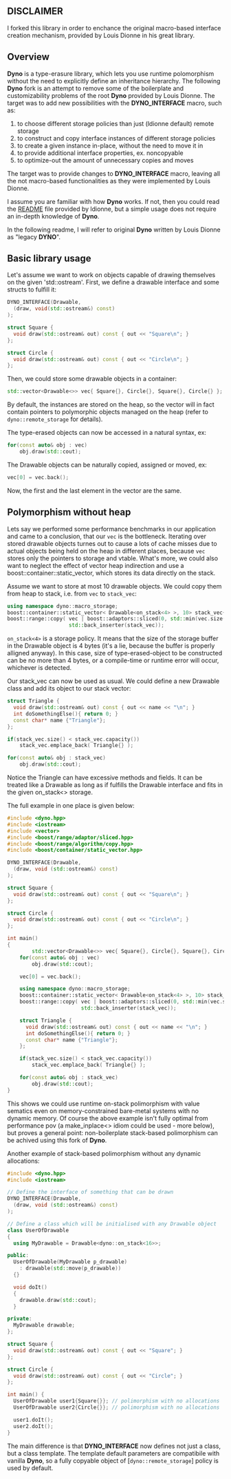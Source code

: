 ## DISCLAIMER
I forked this library in order to enchance the original macro-based interface
creation mechanism, provided by Louis Dionne in his great library.

## Overview
__Dyno__ is a type-erasure library, which lets you use runtime polomorphism without the need to explicitly define an inheritance hierarchy. The following __Dyno__ fork is an attempt to remove some of the boilerplate and 
customizability problems of the root __Dyno__ provided by Louis Dionne.
The target was to add new possibilities with the __DYNO_INTERFACE__ macro,
such as:
1. to choose different storage policies than just (ldionne default) remote storage
2. to construct and copy interface instances of different storage policies
3. to create a given instance in-place, without the need to move it in
4. to provide additional interface properties, ex. noncopyable
5. to optimize-out the amount of unnecessary copies and moves

The target was to provide changes to __DYNO_INTERFACE__ macro, leaving all the not macro-based functionalities as they were implemented by Louis Dionne.

I assume you are familiar with how __Dyno__ works. If not, then you could read the 
[README][] file provided by ldionne, but a simple usage does not require an in-depth 
knowledge of __Dyno__.

In the following readme, I will refer to original __Dyno__ written by Louis Dionne as "legacy __DYNO__".

## Basic library usage
Let's assume we want to work on objects capable of drawing themselves on the given 'std::ostream'. First, we define a drawable interface and some structs to fulfill it:
```c++
DYNO_INTERFACE(Drawable,
  (draw, void(std::ostream&) const)
);

struct Square {
  void draw(std::ostream& out) const { out << "Square\n"; }
};

struct Circle {
  void draw(std::ostream& out) const { out << "Circle\n"; }
};
```

Then, we could store some drawable objects in a container:
```c++
std::vector<Drawable<>> vec{ Square{}, Circle{}, Square{}, Circle{} };
```
By default, the instances are stored on the heap, so the vector will in fact contain pointers to polymorphic objects managed on the heap (refer to `dyno::remote_storage` for details).

The type-erased objects can now be accessed in a natural syntax, ex:
```c++
for(const auto& obj : vec)
    obj.draw(std::cout);
```

The Drawable objects can be naturally copied, assigned or moved, ex:
```c++
vec[0] = vec.back();
```
Now, the first and the last element in the vector are the same.

## Polymorphism without heap

Lets say we performed some performance benchmarks in our application and came to a conclusion, that our `vec` is the bottleneck. Iterating over stored drawable objects turnes out to cause a lots of cache misses due to actual objects being held on the heap in different places, because `vec` stores only the pointers to storage and vtable. What's more, we could also want to neglect the effect of vector heap indirection and use a boost::container::static_vector, which stores its data directly on the stack.

Assume we want to store at most 10 drawable objects. We could copy them from heap to stack, i.e. from `vec` to `stack_vec`:
```c++
using namespace dyno::macro_storage;
boost::container::static_vector< Drawable<on_stack<4> >, 10> stack_vec{};
boost::range::copy( vec | boost::adaptors::sliced(0, std::min(vec.size(), stack_vec.capacity())),
                    std::back_inserter(stack_vec));
```
`on_stack<4>` is a storage policy. It means that the size of the storage buffer in the Drawable object is 4 bytes (it's a lie, because the buffer is properly alligned anyway). In this case, size of type-erased-object to be constructed can be no more than 4 bytes, or a compile-time or runtime error will occur, whichever is detected.

Our stack_vec can now be used as usual. We could define a new Drawable class and add its object to our stack vector:
```c++
struct Triangle {
  void draw(std::ostream& out) const { out << name << "\n"; }
  int doSomethingElse(){ return 0; }
  const char* name {"Triangle"};
};

if(stack_vec.size() < stack_vec.capacity())
    stack_vec.emplace_back( Triangle{} );

for(const auto& obj : stack_vec)
    obj.draw(std::cout);
```
Notice the Triangle can have excessive methods and fields. It can be treated like a Drawable as long as if fulfills the Drawable interface and fits in the given on_stack<> storage.

The full example in one place is given below:

```c++
#include <dyno.hpp>
#include <iostream>
#include <vector>
#include <boost/range/adaptor/sliced.hpp>
#include <boost/range/algorithm/copy.hpp>
#include <boost/container/static_vector.hpp>

DYNO_INTERFACE(Drawable,
  (draw, void (std::ostream&) const)
);

struct Square {
  void draw(std::ostream& out) const { out << "Square\n"; }
};

struct Circle {
  void draw(std::ostream& out) const { out << "Circle\n"; }
};

int main()
{
        std::vector<Drawable<>> vec{ Square{}, Circle{}, Square{}, Circle{} };
    for(const auto& obj : vec)
        obj.draw(std::cout);

    vec[0] = vec.back();

    using namespace dyno::macro_storage;
    boost::container::static_vector< Drawable<on_stack<4> >, 10> stack_vec{};
    boost::range::copy( vec | boost::adaptors::sliced(0, std::min(vec.size(), stack_vec.capacity())),
                        std::back_inserter(stack_vec));

    struct Triangle {
      void draw(std::ostream& out) const { out << name << "\n"; }
      int doSomethingElse(){ return 0; }
      const char* name {"Triangle"};
    };

    if(stack_vec.size() < stack_vec.capacity())
        stack_vec.emplace_back( Triangle{} );

    for(const auto& obj : stack_vec)
        obj.draw(std::cout);
}
```

This shows we could use runtime on-stack polimorphism with value sematics even on memory-constrained
bare-metal systems with no dynamic memory. Of course the above example isn't fully optimal from performance pov (a make_inplace<> idiom could be used -
more below), but proves a general point: non-boilerplate stack-based
polimorphism can be achived using this fork of __Dyno__.


Another example of stack-based polimorphism without any dynamic allocations:

```c++
#include <dyno.hpp>
#include <iostream>

// Define the interface of something that can be drawn
DYNO_INTERFACE(Drawable,
  (draw, void (std::ostream&) const)
);

// Define a class which will be initialised with any Drawable object
class UserOfDrawable
{
  using MyDrawable = Drawable<dyno::on_stack<16>>;

public:
  UserOfDrawable(MyDrawable p_drawable)
    : drawable(std::move(p_drawable))
  {}

  void doIt()
  {
    drawable.draw(std::cout);
  }

private:
  MyDrawable drawable;
};

struct Square {
  void draw(std::ostream& out) const { out << "Square"; }
};

struct Circle {
  void draw(std::ostream& out) const { out << "Circle"; }
};

int main() {
  UserOfDrawable user1{Square{}}; // polimorphism with no allocations
  UserOfDrawable user2{Circle{}}; // polimorphism with no allocations

  user1.doIt();
  user2.doIt();
}
```

The main difference is that __DYNO_INTERFACE__ now defines not just a class,
but a class template. The template default parameters are compatibile with
vanilla __Dyno__, so a fully copyable object of [`dyno::remote_storage`] 
policy is used by default.

<!-- Links -->
[README]: https://github.com/ldionne/dyno/blob/master/README.md
[`std::any`]: http://en.cppreference.com/w/cpp/utility/any
[`std::function`]: http://en.cppreference.com/w/cpp/utility/functional/function
[badge.Travis]: https://travis-ci.org/ldionne/dyno.svg?branch=master
[Boost.CallableTraits]: https://github.com/badair/callable_traits
[Boost.Hana]: https://github.com/boostorg/hana
[Boost.TypeErasure]: http://www.boost.org/doc/libs/release/doc/html/boost_typeerasure.html
[C++0x Concept Maps]: https://isocpp.org/wiki/faq/cpp0x-concepts-history#cpp0x-concept-maps
[Go interfaces]: https://gobyexample.com/interfaces
[Google Benchmark]: https://github.com/google/benchmark
[Haskell type classes]: http://learnyouahaskell.com/types-and-typeclasses
[libawful]: https://github.com/ldionne/libawful
[Mpark.Variant]: https://github.com/mpark/variant
[Rust trait objects]: https://doc.rust-lang.org/book/first-edition/trait-objects.html
[type erasure]: https://en.wikibooks.org/wiki/More_C%2B%2B_Idioms/Type_Erasure
[virtual concepts]: https://github.com/andyprowl/virtual-concepts
